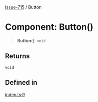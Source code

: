 [issue-715](../README.md) / Button

# Component: Button()

> **Button**(): `void`

## Returns

`void`

## Defined in

[index.ts:9](https://github.com/typedoc2md/typedoc-plugin-markdown-scratchpad/blob/2eaeb4e4d0aad722d3b6fc136108fe96f36eef9a/issues/715/src/index.ts#L9)
